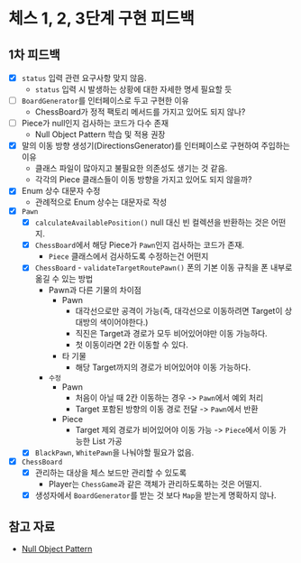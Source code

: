 # 체스 1, 2, 3단계 구현 피드백

## 1차 피드백

- [x] `status` 입력 관련 요구사항 맞지 않음.
    - `status` 입력 시 발생하는 상황에 대한 자세한 명세 필요할 듯
- [ ] `BoardGenerator`를 인터페이스로 두고 구현한 이유
    - ChessBoard가 정적 팩토리 메서드를 가지고 있어도 되지 않나?
- [ ] Piece가 null인지 검사하는 코드가 다수 존재
    - Null Object Pattern 학습 및 적용 권장
- [x] 말의 이동 방향 생성기(DirectionsGenerator)를 인터페이스로 구현하여 주입하는 이유
    - 클래스 파일이 많아지고 불필요한 의존성도 생기는 것 같음.
    - 각각의 Piece 클래스들이 이동 방향을 가지고 있어도 되지 않을까?
- [x] Enum 상수 대문자 수정
    - 관례적으로 Enum 상수는 대문자로 작성
- [x] `Pawn`
    - [x] `calculateAvailablePosition()` null 대신 빈 컬렉션을 반환하는 것은 어떤지.
    - [x] `ChessBoard`에서 해당 Piece가 `Pawn`인지 검사하는 코드가 존재.
        - `Piece` 클래스에서 검사하도록 수정하는건 어떤지
    - [x] `ChessBoard` - `validateTargetRoutePawn()` 폰의 기본 이동 규칙을 폰 내부로 옮길 수 있는 방법
      - Pawn과 다른 기물의 차이점
        - Pawn
          - 대각선으로만 공격이 가능(즉, 대각선으로 이동하려면 Target이 상대방의 색이어야한다.)
          - 직진은 Target과 경로가 모두 비어있어야만 이동 가능하다.
          - 첫 이동이라면 2칸 이동할 수 있다.
        - 타 기물
          - 해당 Target까지의 경로가 비어있어야 이동 가능하다.
      - `수정`
        - Pawn 
          - 처음이 아닐 때 2칸 이동하는 경우 -> `Pawn`에서 예외 처리
          - Target 포함된 방향의 이동 경로 전달 -> `Pawn`에서 반환
        - Piece
          - Target 제외 경로가 비어있어야 이동 가능 -> `Piece`에서 이동 가능한 List<Position> 가공
    - [x] `BlackPawn`, `WhitePawn`을 나눠야할 필요가 없음.
- [x] `ChessBoard`
    - [x] 관리하는 대상을 체스 보드만 관리할 수 있도록
        - Player는 `ChessGame`과 같은 객체가 관리하도록하는 것은 어떨지.
    - [x] 생성자에서 `BoardGenerator`를 받는 것 보다 `Map`을 받는게 명확하지 않나.

## 참고 자료

- [Null Object Pattern](https://johngrib.github.io/wiki/pattern/null-object/)
